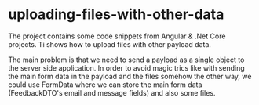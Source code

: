 # uploading-files-with-other-data
The project contains some code snippets from Angular &amp; .Net Core projects. Ti shows how to upload files with other payload data.

The main problem is that we need to send a payload as a single object to the server side application.
In order to avoid magic trics like with sending the main form data in the payload and the files somehow the other way, we could use FormData where we can store the main form data (FeedbackDTO's email and message fields) and also some files.
